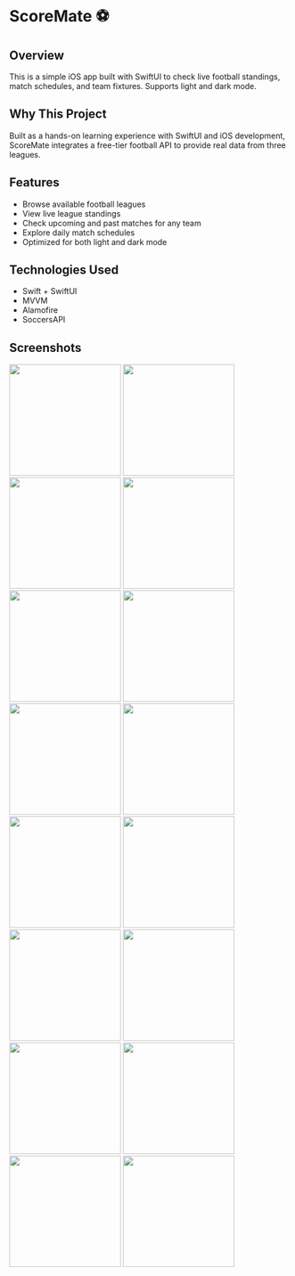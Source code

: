 # ScoreMate ⚽️

## Overview
This is a simple iOS app built with SwiftUI to check live football standings, match schedules, and team fixtures. Supports light and dark mode.

## Why This Project
Built as a hands-on learning experience with SwiftUI and iOS development, ScoreMate integrates a free-tier football API to provide real data from three leagues.

## Features
- Browse available football leagues
- View live league standings
- Check upcoming and past matches for any team
- Explore daily match schedules
- Optimized for both light and dark mode

## Technologies Used
- Swift + SwiftUI
- MVVM
- Alamofire
- SoccersAPI

## Screenshots
<p align="left">  
  <img src="https://github.com/user-attachments/assets/923dafa4-e630-4ca2-8e9e-daeebb7b774d" width="200">
  <img src="https://github.com/user-attachments/assets/a04deb03-4af5-40a3-8f2e-a28e756238bb" width="200">
  <img src="https://github.com/user-attachments/assets/db748a1f-7ed2-4302-9e2e-7cb6f60f0ea2" width="200">
  <img src="https://github.com/user-attachments/assets/5397de14-e87f-43ae-8241-0a2caf58743d" width="200">
  <img src="https://github.com/user-attachments/assets/7456f1bf-21f1-4a7a-b569-876f46e18014" width="200">
  <img src="https://github.com/user-attachments/assets/b8502305-2ae0-46f4-904a-c9c5dfbda474" width="200">
  <img src="https://github.com/user-attachments/assets/3e10b09e-377a-43f9-8854-e193d0abfe1a" width="200">
  <img src="https://github.com/user-attachments/assets/b9264350-0610-4f8b-8185-a3d630b8c1ee" width="200">
  
  <br>
  
  <img src="https://github.com/user-attachments/assets/85ec769e-ea05-4e54-9a3e-50f02e2fe78b" width="200">
<img src="https://github.com/user-attachments/assets/5bdb5fea-743d-4ef8-9bdc-c5acd34bdbae" width="200">
<img src="https://github.com/user-attachments/assets/4dc784bb-42cf-46a1-b487-460368fd7721" width="200">
  <img src="https://github.com/user-attachments/assets/e804ae7a-7272-4f8e-919f-3a3a10353bc8" width="200">
  <img src="https://github.com/user-attachments/assets/a7159d9f-91c9-4a2d-bbdb-8eddf3a5b3e9" width="200">
  <img src="https://github.com/user-attachments/assets/6bfbb92e-dcd2-47a6-92b9-50d7352047c8" width="200">
  <img src="https://github.com/user-attachments/assets/024572e9-ffc6-4dd2-9974-44818be28e6b" width="200">
  <img src="https://github.com/user-attachments/assets/85ec769e-ea05-4e54-9a3e-50f02e2fe78b" width="200">
</p>
